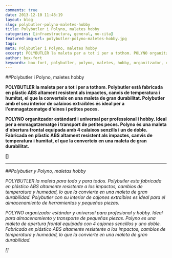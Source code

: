 ```yaml
---
comments: true
date: 2013-12-10 11:48:19
layout: blog
slug: polybutler-polyno-maletes-hobby
title: Polybutler i Polyno, maletes hobby
categories: [infraestructura, general, no-cita]
featured-img-url: polybutler-polyno-maletes-hobby.jpg
tags:
meta: Polybutler i Polyno, maletes hobby
excerpt: POLYBUTLER la maleta per a tot i per a tothom. POLYNO organitzador estàndard i universal per professional i hobby.
author: box-fort
keywords: box-fort, polybutler, polyno, maletes, hobby, organitzador, estàndard, universal
---
```


##Polybutler i Polyno, maletes hobby


**POLYBUTLER la maleta per a tot i per a tothom. Polybutler està fabricada en plàstic ABS altament resistent als impactes, canvis de temperatura i humitat, el que la converteix en una maleta de gran durabilitat. Polybutler amb el seu interior de calaixos extraïbles és ideal per a l'emmagatzematge d'eines i petites peces.**

**POLYNO organitzador estàndard i universal per professional i hobby. Ideal per a emmagatzematge i transport de petites peces. Polyno és una maleta d'obertura frontal equipada amb 4 calaixos senzills i un de doble. Fabricada en plàstic ABS altament resistent als impactes, canvis de temperatura i humitat, el que la converteix en una maleta de gran durabilitat.**

**[[<i class="fa fa-plus"></i>]({{site.baseurl}}/maletes/plastic/injeccio.html "Més info")]**

------

##*Polybutler y Polyno, maletas hobby*

*POLYBUTLER la maleta para todo y para todos. Polybutler esta fabricada en plástico ABS altamente resistente a los impactos, cambios de temperatura y humedad, lo que la convierte en una maleta de gran durabilidad. Polybutler con su interior de cajones extraíbles es ideal para el almacenamiento de herramientas y pequeñas piezas.*

*POLYNO organizador estándar y universal para profesional y hobby. Ideal para almacenamiento y transporte de pequeñas piezas. Polyno es una maleta de apertura frontal equipada con 4 cajones sencillos y uno doble. Fabricada en plástico ABS altamente resistente a los impactos, cambios de temperatura y humedad, lo que la convierte en una maleta de gran durabilidad.*

*[[<i class="fa fa-plus"></i>]({{site.baseurl}}/es/maletas/plastico/injeccion.html "Mas info")]*


